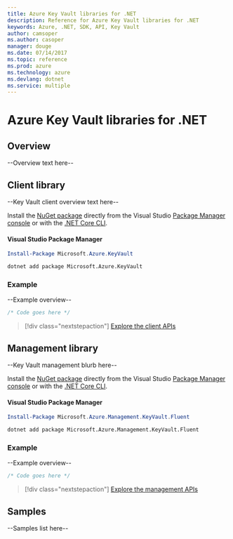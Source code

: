 ```yaml
---
title: Azure Key Vault libraries for .NET
description: Reference for Azure Key Vault libraries for .NET
keywords: Azure, .NET, SDK, API, Key Vault
author: camsoper
ms.author: casoper
manager: douge
ms.date: 07/14/2017
ms.topic: reference
ms.prod: azure
ms.technology: azure
ms.devlang: dotnet
ms.service: multiple
---
```


# Azure Key Vault libraries for .NET

## Overview

--Overview text here--

## Client library

--Key Vault client overview text here--

Install the [NuGet package](https://www.nuget.org/packages/Microsoft.Azure.KeyVault) directly from the Visual Studio [Package Manager console][PackageManager] or with the [.NET Core CLI][DotNetCLI].

#### Visual Studio Package Manager

```powershell
Install-Package Microsoft.Azure.KeyVault
```

```bash
dotnet add package Microsoft.Azure.KeyVault
```

### Example

--Example overview--

```csharp
/* Code goes here */
```

> [!div class="nextstepaction"]
> [Explore the client APIs](/dotnet/api/overview/azure/keyvault/client)


## Management library

--Key Vault management blurb here--

Install the [NuGet package](https://www.nuget.org/packages/Microsoft.Azure.Management.KeyVault.Fluent) directly from the Visual Studio [Package Manager console][PackageManager] or with the [.NET Core CLI][DotNetCLI].

#### Visual Studio Package Manager

```powershell
Install-Package Microsoft.Azure.Management.KeyVault.Fluent
```

```bash
dotnet add package Microsoft.Azure.Management.KeyVault.Fluent
```

### Example

--Example overview--

```csharp
/* Code goes here */
```

> [!div class="nextstepaction"]
> [Explore the management APIs](/dotnet/api/overview/azure/keyvault/management)


## Samples

--Samples list here--

[PackageManager]: https://docs.microsoft.com/nuget/tools/package-manager-console
[DotNetCLI]: https://docs.microsoft.com/en-us/dotnet/core/tools/dotnet-add-package
